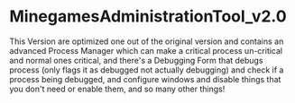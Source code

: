 # MinegamesAdministrationTool_v2.0
This Version are optimized one out of the original version and contains an advanced Process Manager which can make a critical process un-critical and normal ones critical, and there's a Debugging Form that debugs process (only flags it as debugged not actually debugging) and check if a process being debugged, and configure windows and disable things that you don't need or enable them, and so many other things!
